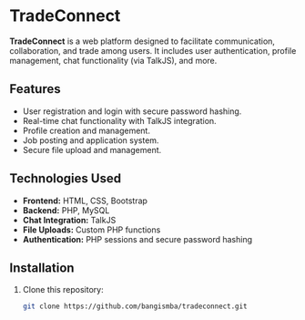 # TradeConnect

**TradeConnect** is a web platform designed to facilitate communication, collaboration, and trade among users. It includes user authentication, profile management, chat functionality (via TalkJS), and more.

## Features
- User registration and login with secure password hashing.
- Real-time chat functionality with TalkJS integration.
- Profile creation and management.
- Job posting and application system.
- Secure file upload and management.

## Technologies Used
- **Frontend:** HTML, CSS, Bootstrap
- **Backend:** PHP, MySQL
- **Chat Integration:** TalkJS
- **File Uploads:** Custom PHP functions
- **Authentication:** PHP sessions and secure password hashing

## Installation

1. Clone this repository:
   ```bash
   git clone https://github.com/bangismba/tradeconnect.git
